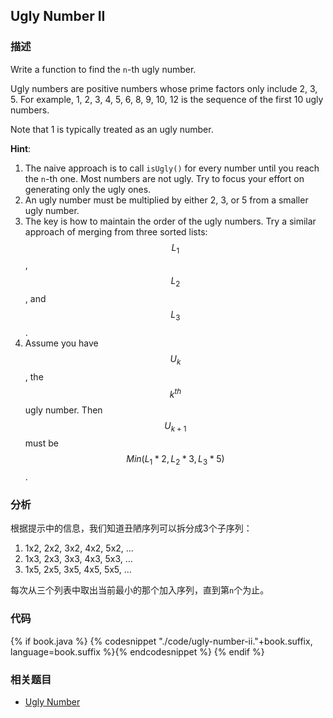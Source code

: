 ## Ugly Number II


### 描述

Write a function to find the `n`-th ugly number.

Ugly numbers are positive numbers whose prime factors only include 2, 3, 5. For example, 1, 2, 3, 4, 5, 6, 8, 9, 10, 12 is the sequence of the first 10 ugly numbers.

Note that 1 is typically treated as an ugly number.

**Hint**:

1. The naive approach is to call `isUgly()` for every number until you reach the `n`-th one. Most numbers are not ugly. Try to focus your effort on generating only the ugly ones.
1. An ugly number must be multiplied by either 2, 3, or 5 from a smaller ugly number.
1. The key is how to maintain the order of the ugly numbers. Try a similar approach of merging from three sorted lists: $$L_1$$, $$L_2$$, and $$L_3$$.
1. Assume you have $$U_k$$, the $$k^{th}$$ ugly number. Then $$U_{k+1}$$ must be $$Min(L_1 * 2, L_2 * 3, L_3 * 5)$$.


### 分析

根据提示中的信息，我们知道丑陋序列可以拆分成3个子序列：

1. 1x2, 2x2, 3x2, 4x2, 5x2, ...
1. 1x3, 2x3, 3x3, 4x3, 5x3, ...
1. 1x5, 2x5, 3x5, 4x5, 5x5, ...

每次从三个列表中取出当前最小的那个加入序列，直到第`n`个为止。


### 代码

{% if book.java %}
{% codesnippet "./code/ugly-number-ii."+book.suffix, language=book.suffix %}{% endcodesnippet %}
{% endif %}


### 相关题目

* [Ugly Number](ugly-number.md)
